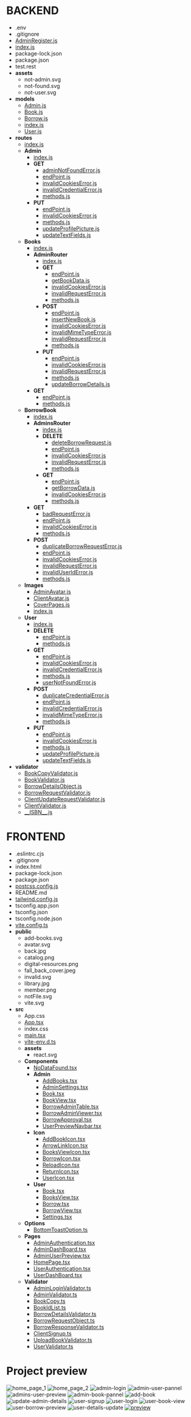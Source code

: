 <h1>BACKEND</h1>
  <ul>
    <li>.env</li>
    <li>.gitignore</li>
    <li><a href="backend\AdminRegister.js">AdminRegister.js</a></li>
    <li><a href="backend\index.js">index.js</a></li>
    <li>package-lock.json</li>
    <li>package.json</li>
    <li>test.rest</li>
    <li><strong>assets</strong>
      <ul>
        <li>not-admin.svg</li>
        <li>not-found.svg</li>
        <li>not-user.svg</li>
      </ul>
    </li>
    <li><strong>models</strong>
      <ul>
        <li><a href="backend\models\Admin.js">Admin.js</a></li>
        <li><a href="backend\models\Book.js">Book.js</a></li>
        <li><a href="backend\models\Borrow.js">Borrow.js</a></li>
        <li><a href="backend\models\index.js">index.js</a></li>
        <li><a href="backend\models\User.js">User.js</a></li>
      </ul>
    </li>
    <li><strong>routes</strong>
      <ul>
        <li><a href="backend\routes\index.js">index.js</a></li>
        <li><strong>Admin</strong>
          <ul>
            <li><a href="backend\routes\Admin\index.js">index.js</a></li>
            <li><strong>GET</strong>
              <ul>
                <li><a href="backend\routes\Admin\GET\adminNotFoundError.js">adminNotFoundError.js</a></li>
                <li><a href="backend\routes\Admin\GET\endPoint.js">endPoint.js</a></li>
                <li><a href="backend\routes\Admin\GET\invalidCookiesError.js">invalidCookiesError.js</a></li>
                <li><a href="backend\routes\Admin\GET\invalidCredentialError.js">invalidCredentialError.js</a></li>
                <li><a href="backend\routes\Admin\GET\methods.js">methods.js</a></li>
              </ul>
            </li>
            <li><strong>PUT</strong>
              <ul>
                <li><a href="backend\routes\Admin\PUT\endPoint.js">endPoint.js</a></li>
                <li><a href="backend\routes\Admin\PUT\invalidCookiesError.js">invalidCookiesError.js</a></li>
                <li><a href="backend\routes\Admin\PUT\methods.js">methods.js</a></li>
                <li><a href="backend\routes\Admin\PUT\updateProfilePicture.js">updateProfilePicture.js</a></li>
                <li><a href="backend\routes\Admin\PUT\updateTextFields.js">updateTextFields.js</a></li>
              </ul>
            </li>
          </ul>
        </li>
        <li><strong>Books</strong>
          <ul>
            <li><a href="backend\routes\Books\index.js">index.js</a></li>
            <li><strong>AdminRouter</strong>
              <ul>
                <li><a href="backend\routes\Books\AdminRouter\index.js">index.js</a></li>
                <li><strong>GET</strong>
                  <ul>
                    <li><a href="backend\routes\Books\AdminRouter\GET\endPoint.js">endPoint.js</a></li>
                    <li><a href="backend\routes\Books\AdminRouter\GET\getBookData.js">getBookData.js</a></li>
                    <li><a href="backend\routes\Books\AdminRouter\GET\invalidCookiesError.js">invalidCookiesError.js</a>
                    </li>
                    <li><a href="backend\routes\Books\AdminRouter\GET\invalidRequestError.js">invalidRequestError.js</a>
                    </li>
                    <li><a href="backend\routes\Books\AdminRouter\GET\methods.js">methods.js</a></li>
                  </ul>
                </li>
                <li><strong>POST</strong>
                  <ul>
                    <li><a href="backend\routes\Books\AdminRouter\POST\endPoint.js">endPoint.js</a></li>
                    <li><a href="backend\routes\Books\AdminRouter\POST\insertNewBook.js">insertNewBook.js</a></li>
                    <li><a
                        href="backend\routes\Books\AdminRouter\POST\invalidCookiesError.js">invalidCookiesError.js</a>
                    </li>
                    <li><a
                        href="backend\routes\Books\AdminRouter\POST\invalidMimeTypeError.js">invalidMimeTypeError.js</a>
                    </li>
                    <li><a
                        href="backend\routes\Books\AdminRouter\POST\invalidRequestError.js">invalidRequestError.js</a>
                    </li>
                    <li><a href="backend\routes\Books\AdminRouter\POST\methods.js">methods.js</a></li>
                  </ul>
                </li>
                <li><strong>PUT</strong>
                  <ul>
                    <li><a href="backend\routes\Books\AdminRouter\PUT\endPoint.js">endPoint.js</a></li>
                    <li><a href="backend\routes\Books\AdminRouter\PUT\invalidCookiesError.js">invalidCookiesError.js</a>
                    </li>
                    <li><a href="backend\routes\Books\AdminRouter\PUT\invalidRequestError.js">invalidRequestError.js</a>
                    </li>
                    <li><a href="backend\routes\Books\AdminRouter\PUT\methods.js">methods.js</a></li>
                    <li><a href="backend\routes\Books\AdminRouter\PUT\updateBorrowDetails.js">updateBorrowDetails.js</a>
                    </li>
                  </ul>
                </li>
              </ul>
            </li>
            <li><strong>GET</strong>
              <ul>
                <li><a href="backend\routes\Books\GET\endPoint.js">endPoint.js</a></li>
                <li><a href="backend\routes\Books\GET\methods.js">methods.js</a></li>
              </ul>
            </li>
          </ul>
        </li>
        <li><strong>BorrowBook</strong>
          <ul>
            <li><a href="backend\routes\BorrowBook\index.js">index.js</a></li>
            <li><strong>AdminsRouter</strong>
              <ul>
                <li><a href="backend\routes\BorrowBook\AdminsRouter\index.js">index.js</a></li>
                <li><strong>DELETE</strong>
                  <ul>
                    <li><a
                        href="backend\routes\BorrowBook\AdminsRouter\DELETE\deleteBorrowRequest.js">deleteBorrowRequest.js</a>
                    </li>
                    <li><a href="backend\routes\BorrowBook\AdminsRouter\DELETE\endPoint.js">endPoint.js</a></li>
                    <li><a
                        href="backend\routes\BorrowBook\AdminsRouter\DELETE\invalidCookiesError.js">invalidCookiesError.js</a>
                    </li>
                    <li><a
                        href="backend\routes\BorrowBook\AdminsRouter\DELETE\invalidRequestError.js">invalidRequestError.js</a>
                    </li>
                    <li><a href="backend\routes\BorrowBook\AdminsRouter\DELETE\methods.js">methods.js</a></li>
                  </ul>
                </li>
                <li><strong>GET</strong>
                  <ul>
                    <li><a href="backend\routes\BorrowBook\AdminsRouter\GET\endPoint.js">endPoint.js</a></li>
                    <li><a href="backend\routes\BorrowBook\AdminsRouter\GET\getBorrowData.js">getBorrowData.js</a></li>
                    <li><a
                        href="backend\routes\BorrowBook\AdminsRouter\GET\invalidCookiesError.js">invalidCookiesError.js</a>
                    </li>
                    <li><a href="backend\routes\BorrowBook\AdminsRouter\GET\methods.js">methods.js</a></li>
                  </ul>
                </li>
              </ul>
            </li>
            <li><strong>GET</strong>
              <ul>
                <li><a href="backend\routes\BorrowBook\GET\badRequestError.js">badRequestError.js</a></li>
                <li><a href="backend\routes\BorrowBook\GET\endPoint.js">endPoint.js</a></li>
                <li><a href="backend\routes\BorrowBook\GET\invalidCookiesError.js">invalidCookiesError.js</a></li>
                <li><a href="backend\routes\BorrowBook\GET\methods.js">methods.js</a></li>
              </ul>
            </li>
            <li><strong>POST</strong>
              <ul>
                <li><a
                    href="backend\routes\BorrowBook\POST\duplicateBorrowRequestError.js">duplicateBorrowRequestError.js</a>
                </li>
                <li><a href="backend\routes\BorrowBook\POST\endPoint.js">endPoint.js</a></li>
                <li><a href="backend\routes\BorrowBook\POST\invalidCookiesError.js">invalidCookiesError.js</a></li>
                <li><a href="backend\routes\BorrowBook\POST\invalidRequestError.js">invalidRequestError.js</a></li>
                <li><a href="backend\routes\BorrowBook\POST\invalidUserIdError.js">invalidUserIdError.js</a></li>
                <li><a href="backend\routes\BorrowBook\POST\methods.js">methods.js</a></li>
              </ul>
            </li>
          </ul>
        </li>
        <li><strong>Images</strong>
          <ul>
            <li><a href="backend\routes\Images\AdminAvatar.js">AdminAvatar.js</a></li>
            <li><a href="backend\routes\Images\ClientAvatar.js">ClientAvatar.js</a></li>
            <li><a href="backend\routes\Images\CoverPages.js">CoverPages.js</a></li>
            <li><a href="backend\routes\Images\index.js">index.js</a></li>
          </ul>
        </li>
        <li><strong>User</strong>
          <ul>
            <li><a href="backend\routes\User\index.js">index.js</a></li>
            <li><strong>DELETE</strong>
              <ul>
                <li><a href="backend\routes\User\DELETE\endPoint.js">endPoint.js</a></li>
                <li><a href="backend\routes\User\DELETE\methods.js">methods.js</a></li>
              </ul>
            </li>
            <li><strong>GET</strong>
              <ul>
                <li><a href="backend\routes\User\GET\endPoint.js">endPoint.js</a></li>
                <li><a href="backend\routes\User\GET\invalidCookiesError.js">invalidCookiesError.js</a></li>
                <li><a href="backend\routes\User\GET\invalidCredentialError.js">invalidCredentialError.js</a></li>
                <li><a href="backend\routes\User\GET\methods.js">methods.js</a></li>
                <li><a href="backend\routes\User\GET\userNotFoundError.js">userNotFoundError.js</a></li>
              </ul>
            </li>
            <li><strong>POST</strong>
              <ul>
                <li><a href="backend\routes\User\POST\duplicateCredentialError.js">duplicateCredentialError.js</a></li>
                <li><a href="backend\routes\User\POST\endPoint.js">endPoint.js</a></li>
                <li><a href="backend\routes\User\POST\invalidCredentialError.js">invalidCredentialError.js</a></li>
                <li><a href="backend\routes\User\POST\invalidMimeTypeError.js">invalidMimeTypeError.js</a></li>
                <li><a href="backend\routes\User\POST\methods.js">methods.js</a></li>
              </ul>
            </li>
            <li><strong>PUT</strong>
              <ul>
                <li><a href="backend\routes\User\PUT\endPoint.js">endPoint.js</a></li>
                <li><a href="backend\routes\User\PUT\invalidCookiesError.js">invalidCookiesError.js</a></li>
                <li><a href="backend\routes\User\PUT\methods.js">methods.js</a></li>
                <li><a href="backend\routes\User\PUT\updateProfilePicture.js">updateProfilePicture.js</a></li>
                <li><a href="backend\routes\User\PUT\updateTextFields.js">updateTextFields.js</a></li>
              </ul>
            </li>
          </ul>
        </li>
      </ul>
    </li>
    <li><strong>validator</strong>
      <ul>
        <li><a href="backend\validator\BookCopyValidator.js">BookCopyValidator.js</a></li>
        <li><a href="backend\validator\BookValidator.js">BookValidator.js</a></li>
        <li><a href="backend\validator\BorrowDetailsObject.js">BorrowDetailsObject.js</a></li>
        <li><a href="backend\validator\BorrowRequestValidator.js">BorrowRequestValidator.js</a></li>
        <li><a href="backend\validator\ClientUpdateRequestValidator.js">ClientUpdateRequestValidator.js</a></li>
        <li><a href="backend\validator\ClientValidator.js">ClientValidator.js</a></li>
        <li><a href="backend\validator\__ISBN__.js">__ISBN__.js</a></li>
      </ul>
    </li>
  </ul>
  <h1>FRONTEND</h1>
  <ul>
    <li>.eslintrc.cjs</li>
    <li>.gitignore</li>
    <li>index.html</li>
    <li>package-lock.json</li>
    <li>package.json</li>
    <li><a href="frontend\postcss.config.js">postcss.config.js</a></li>
    <li>README.md</li>
    <li><a href="frontend\tailwind.config.js">tailwind.config.js</a></li>
    <li>tsconfig.app.json</li>
    <li>tsconfig.json</li>
    <li>tsconfig.node.json</li>
    <li><a href="frontend\vite.config.ts">vite.config.ts</a></li>
    <li><strong>public</strong>
      <ul>
        <li>add-books.svg</li>
        <li>avatar.svg</li>
        <li>back.jpg</li>
        <li>catalog.png</li>
        <li>digital-resources.png</li>
        <li>fall_back_cover.jpeg</li>
        <li>invalid.svg</li>
        <li>library.jpg</li>
        <li>member.png</li>
        <li>notFile.svg</li>
        <li>vite.svg</li>
      </ul>
    </li>
    <li><strong>src</strong>
      <ul>
        <li>App.css</li>
        <li><a href="frontend\src\App.tsx">App.tsx</a></li>
        <li>index.css</li>
        <li><a href="frontend\src\main.tsx">main.tsx</a></li>
        <li><a href="frontend\src\vite-env.d.ts">vite-env.d.ts</a></li>
        <li><strong>assets</strong>
          <ul>
            <li>react.svg</li>
          </ul>
        </li>
        <li><strong>Components</strong>
          <ul>
            <li><a href="frontend\src\Components\NoDataFound.tsx">NoDataFound.tsx</a></li>
            <li><strong>Admin</strong>
              <ul>
                <li><a href="frontend\src\Components\Admin\AddBooks.tsx">AddBooks.tsx</a></li>
                <li><a href="frontend\src\Components\Admin\AdminSettings.tsx">AdminSettings.tsx</a></li>
                <li><a href="frontend\src\Components\Admin\Book.tsx">Book.tsx</a></li>
                <li><a href="frontend\src\Components\Admin\BookView.tsx">BookView.tsx</a></li>
                <li><a href="frontend\src\Components\Admin\BorrowAdminTable.tsx">BorrowAdminTable.tsx</a></li>
                <li><a href="frontend\src\Components\Admin\BorrowAdminViewer.tsx">BorrowAdminViewer.tsx</a></li>
                <li><a href="frontend\src\Components\Admin\BorrowApproval.tsx">BorrowApproval.tsx</a></li>
                <li><a href="frontend\src\Components\Admin\UserPreviewNavbar.tsx">UserPreviewNavbar.tsx</a></li>
              </ul>
            </li>
            <li><strong>Icon</strong>
              <ul>
                <li><a href="frontend\src\Components\Icon\AddBookIcon.tsx">AddBookIcon.tsx</a></li>
                <li><a href="frontend\src\Components\Icon\ArrowLinkIcon.tsx">ArrowLinkIcon.tsx</a></li>
                <li><a href="frontend\src\Components\Icon\BooksViewIcon.tsx">BooksViewIcon.tsx</a></li>
                <li><a href="frontend\src\Components\Icon\BorrowIcon.tsx">BorrowIcon.tsx</a></li>
                <li><a href="frontend\src\Components\Icon\ReloadIcon.tsx">ReloadIcon.tsx</a></li>
                <li><a href="frontend\src\Components\Icon\ReturnIcon.tsx">ReturnIcon.tsx</a></li>
                <li><a href="frontend\src\Components\Icon\UserIcon.tsx">UserIcon.tsx</a></li>
              </ul>
            </li>
            <li><strong>User</strong>
              <ul>
                <li><a href="frontend\src\Components\User\Book.tsx">Book.tsx</a></li>
                <li><a href="frontend\src\Components\User\BooksView.tsx">BooksView.tsx</a></li>
                <li><a href="frontend\src\Components\User\Borrow.tsx">Borrow.tsx</a></li>
                <li><a href="frontend\src\Components\User\BorrowView.tsx">BorrowView.tsx</a></li>
                <li><a href="frontend\src\Components\User\Settings.tsx">Settings.tsx</a></li>
              </ul>
            </li>
          </ul>
        </li>
        <li><strong>Options</strong>
          <ul>
            <li><a href="frontend\src\Options\BottomToastOption.ts">BottomToastOption.ts</a></li>
          </ul>
        </li>
        <li><strong>Pages</strong>
          <ul>
            <li><a href="frontend\src\Pages\AdminAuthentication.tsx">AdminAuthentication.tsx</a></li>
            <li><a href="frontend\src\Pages\AdminDashBoard.tsx">AdminDashBoard.tsx</a></li>
            <li><a href="frontend\src\Pages\AdminUserPreview.tsx">AdminUserPreview.tsx</a></li>
            <li><a href="frontend\src\Pages\HomePage.tsx">HomePage.tsx</a></li>
            <li><a href="frontend\src\Pages\UserAuthentication.tsx">UserAuthentication.tsx</a></li>
            <li><a href="frontend\src\Pages\UserDashBoard.tsx">UserDashBoard.tsx</a></li>
          </ul>
        </li>
        <li><strong>Validator</strong>
          <ul>
            <li><a href="frontend\src\Validator\AdminLoginValidator.ts">AdminLoginValidator.ts</a></li>
            <li><a href="frontend\src\Validator\AdminValidator.ts">AdminValidator.ts</a></li>
            <li><a href="frontend\src\Validator\BookCopy.ts">BookCopy.ts</a></li>
            <li><a href="frontend\src\Validator\BookIdList.ts">BookIdList.ts</a></li>
            <li><a href="frontend\src\Validator\BorrowDetailsValidator.ts">BorrowDetailsValidator.ts</a></li>
            <li><a href="frontend\src\Validator\BorrowRequestObject.ts">BorrowRequestObject.ts</a></li>
            <li><a href="frontend\src\Validator\BorrowResponseValidator.ts">BorrowResponseValidator.ts</a></li>
            <li><a href="frontend\src\Validator\ClientSignup.ts">ClientSignup.ts</a></li>
            <li><a href="frontend\src\Validator\UploadBookValidator.ts">UploadBookValidator.ts</a></li>
            <li><a href="frontend\src\Validator\UserValidator.ts">UserValidator.ts</a></li>
          </ul>
        </li>
      </ul>
    </li>
  </ul>

# Project preview

![home_page_1](./screenshots/home_page_1.png)
![home_page_2](./screenshots/home_page_2.png)
![admin-login](./screenshots/admin-login.png)
![admin-user-pannel](./screenshots/admin-user-pannel.png)
![admins-user-preview](./screenshots/admins-user-preview.png)
![admin-book-pannel](./screenshots/admin-book-pannel.png)
![add-book](./screenshots/add-book.png)
![update-admin-details](./screenshots/update-admin-details.png)
![user-signup](./screenshots/user-signup.png)
![user-login](./screenshots/user-login.png)
![user-book-view](./screenshots/user-book-view.png)
![user-borrow-preview](./screenshots/user-borrow-preview.png)
![user-details-update](./screenshots/user-details-update.png)
[![preview](./screenshots/home_page_1.png)](https://youtu.be/xlRhx8V5Fvw?si=-NkbGefnJRrSTczz)
